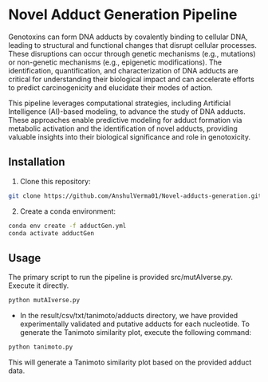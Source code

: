 # Novel Adduct Generation Pipeline

Genotoxins can form DNA adducts by covalently binding to cellular DNA, leading to structural and functional changes that disrupt cellular processes. These disruptions can occur through genetic mechanisms (e.g., mutations) or non-genetic mechanisms (e.g., epigenetic modifications). The identification, quantification, and characterization of DNA adducts are critical for understanding their biological impact and can accelerate efforts to predict carcinogenicity and elucidate their modes of action.

This pipeline leverages computational strategies, including Artificial Intelligence (AI)-based modeling, to advance the study of DNA adducts. These approaches enable predictive modeling for adduct formation via metabolic activation and the identification of novel adducts, providing valuable insights into their biological significance and role in genotoxicity.

## Installation

1. Clone this repository:
```bash
git clone https://github.com/AnshulVerma01/Novel-adducts-generation.git
```
2. Create a conda environment:
```bash
conda env create -f adductGen.yml
conda activate adductGen
```

## Usage
The primary script to run the pipeline is provided src/mutAIverse.py. Execute it directly.
```python
python mutAIverse.py
```

- In the result/csv/txt/tanimoto/adducts directory, we have provided experimentally validated and putative adducts for each nucleotide. To generate the Tanimoto similarity plot, execute the following command:
```python
python tanimoto.py
```
This will generate a Tanimoto similarity plot based on the provided adduct data.
